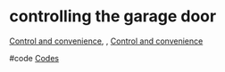 # controlling the garage door

[Control and convenience](output/themes/Control%20and%20convenience.md), , [Control and convenience](output/themes/Control%20and%20convenience.md)

#code [Codes](output/codes/Codes.md) 